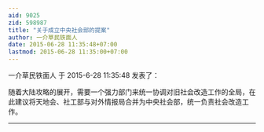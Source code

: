 ```yaml
---
aid: 9025
zid: 598987
title: "关于成立中央社会部的提案"
author: 一介草民铁面人
date: 2015-06-28 11:35:48+07:00
lastmod: 2015-06-28 11:35:00+07:00
---
```


一介草民铁面人 于 2015-6-28 11:35:48 发表了：

随着大陆攻略的展开，需要一个强力部门来统一协调对旧社会改造工作的全局，在此建议将天地会、社工部与对外情报局合并为中央社会部，统一负责社会改造工作。

---
